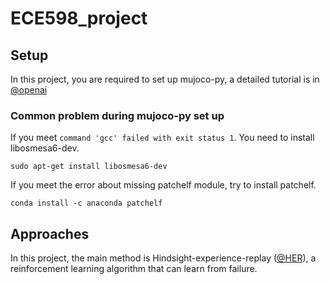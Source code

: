 # ECE598_project

## Setup
In this project, you are required to set up mujoco-py, a detailed tutorial is in [@openai](https://github.com/openai/mujoco-py#install-mujoco)

### Common problem during mujoco-py set up
If you meet `command 'gcc' failed with exit status 1`. 
You need to install libosmesa6-dev.

```
sudo apt-get install libosmesa6-dev
```

If you meet the error about missing patchelf module, try to install patchelf.

```
conda install -c anaconda patchelf
```

## Approaches

In this project, the main method is Hindsight-experience-replay ([@HER](https://github.com/TianhongDai/hindsight-experience-replay)), a reinforcement learning algorithm that can learn from failure. 
